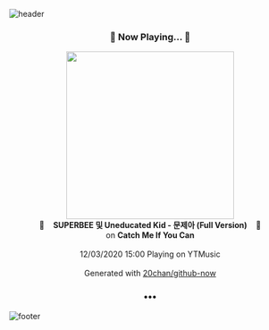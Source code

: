 ![header](https://capsule-render.vercel.app/api?type=wave&height=170&section=header&text=Hi.%20I'm%20SHIFT&fontColor=090707&fontAlignX=45&fontAlignY=65&fontSize=100)

<h3 align="center">🎵 Now Playing... 🎵</h3>
<p align="center">
  <a href="https://music.youtube.com/channel/UCmB08K6m8Ul790rOSefqU-Q">
    <img width="300" src="https://lh3.googleusercontent.com/tUNZ57vAPKygLyIhL6VON2E42U2YHFMDPNrZz6AAdDIA8QqdCoTEfBOcaf9iEQ2EMVlIaEFuXObLtXc">
  </a>
  <br>
  🎵&nbsp&nbsp&nbsp <b>SUPERBEE 및 Uneducated Kid - 문제아 (Full Version)</b> &nbsp&nbsp&nbsp🎵
  <br>
  on <b>Catch Me If You Can</b>
  
  <br />
  <br />
  12/03/2020 15:00 Playing on YTMusic
  <br />
  <br />
  Generated with <a href="https://github.com/20chan/github-now">20chan/github-now</a>
</p>

<h3 align="center">•••</h3>

![footer](https://capsule-render.vercel.app/api?type=wave&height=150&section=footer)
